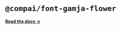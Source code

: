 # `@compai/font-gamja-flower`

[**Read the docs &rarr;**](https://components.ai/docs/typefaces/gamja-flower)
